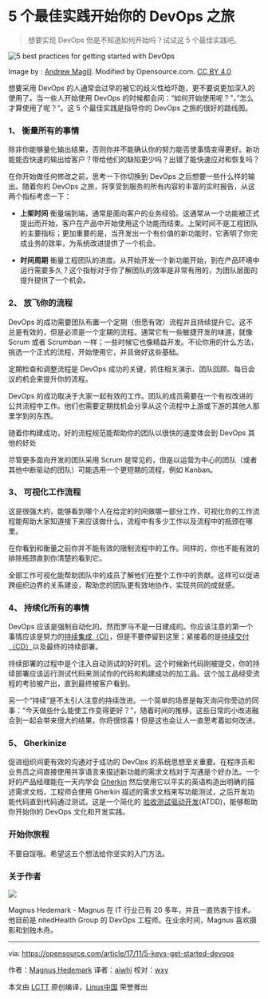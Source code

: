 5 个最佳实践开始你的 DevOps 之旅 
============================================================ 
 
> 想要实现 DevOps 但是不知道如何开始吗？试试这 5 个最佳实践吧。 
  
![5 best practices for getting started with DevOps](https://opensource.com/sites/default/files/styles/image-full-size/public/lead-images/devops-gears.png?itok=rUejbLQX "5 best practices for getting started with DevOps") 
 
Image by : [Andrew Magill][8]. Modified by Opensource.com. [CC BY 4.0][9] 
 
想要采用 DevOps 的人通常会过早的被它的歧义性给吓跑，更不要说更加深入的使用了。当一些人开始使用 DevOps 的时候都会问：“如何开始使用呢？”，”怎么才算使用了呢？“。这 5 个最佳实践是指导你的 DevOps 之旅的很好的路线图。 
 
### 1、 衡量所有的事情 
 
除非你能够量化输出结果，否则你并不能确认你的努力能否使事情变得更好。新功能能否快速的输出给客户？带给他们的缺陷更少吗？出错了能快速应对和恢复吗？ 
 
在你开始做任何修改之前，思考一下你切换到 DevOps 之后想要一些什么样的输出。随着你的 DevOps 之旅，将享受到服务的所有内容的丰富的实时报告，从这两个指标考虑一下： 
 
*   **上架时间** 衡量端到端，通常是面向客户的业务经验。这通常从一个功能被正式提出而开始，客户在产品中开始使用这个功能而结束。上架时间不是工程团队的主要指标；更加重要的是，当开发出一个有价值的新功能时，它表明了你完成业务的效率，为系统改进提供了一个机会。 
 
*   **时间周期** 衡量工程团队的进度。从开始开发一个新功能开始，到在产品环境中运行需要多久？这个指标对于你了解团队的效率是非常有用的，为团队层面的提升提供了一个机会。 
 
### 2、 放飞你的流程 
 
DevOps 的成功需要团队布置一个定期（但愿有效）流程并且持续提升它。这不总是有效的，但是必须是一个定期的流程。通常它有一些敏捷开发的味道，就像 Scrum 或者 Scrumban 一样；一些时候它也像精益开发。不论你用的什么方法，挑选一个正式的流程，开始使用它，并且做好这些基础。 
 
定期检查和调整流程是 DevOps 成功的关键，抓住相关演示、团队回顾、每日会议的机会来提升你的流程。 
 
DevOps 的成功取决于大家一起有效的工作。团队的成员需要在一个有权改进的公共流程中工作。他们也需要定期找机会分享从这个流程中上游或下游的其他人那里学到的东西。 
 
随着你构建成功，好的流程规范能帮助你的团队以很快的速度体会到 DevOps 其他的好处 
 
尽管更多面向开发的团队采用 Scrum 是常见的，但是以运营为中心的团队（或者其他中断驱动的团队）可能选用一个更短期的流程，例如 Kanban。 
 
### 3、 可视化工作流程 

这是很强大的，能够看到哪个人在给定的时间做哪一部分工作，可视化你的工作流程能帮助大家知道接下来应该做什么，流程中有多少工作以及流程中的瓶颈在哪里。 
 
在你看到和衡量之前你并不能有效的限制流程中的工作。同样的，你也不能有效的排除瓶颈直到你清楚的看到它。 
 
全部工作可视化能帮助团队中的成员了解他们在整个工作中的贡献。这样可以促进跨组织边界的关系建设，帮助您的团队更有效地协作，实现共同的成就感。 
 
### 4、 持续化所有的事情 
 
DevOps 应该是强制自动化的。然而罗马不是一日建成的。你应该注意的第一个事情应该是努力的[持续集成（CI）][10]，但是不要停留到这里；紧接着的是[持续交付（CD）][11]以及最终的持续部署。 
 
持续部署的过程中是个注入自动测试的好时机。这个时候新代码刚被提交，你的持续部署应该运行测试代码来测试你的代码和构建成功的加工品。这个加工品经受流程的考验被产出，直到最终被客户看到。 
 
另一个“持续”是不太引人注意的持续改进。一个简单的场景是每天询问你旁边的同事：“今天做些什么能使工作变得更好？”，随着时间的推移，这些日常的小改进融合到一起会带来很大的结果，你将很惊喜！但是这也会让人一直思考着如何改进。 
 
### 5、 Gherkinize 
 
促进组织间更有效的沟通对于成功的 DevOps 的系统思想至关重要。在程序员和业务员之间直接使用共享语言来描述新功能的需求文档对于沟通是个好办法。一个好的产品经理能在一天内学会 [Gherkin][12] 然后使用它以平实的英语构造出明确的描述需求文档，工程师会使用 Gherkin 描述的需求文档来写功能测试，之后开发功能代码直到代码通过测试。这是一个简化的 [验收测试驱动开发][13](ATDD)，能够帮助你开始你的 DevOps 文化和开发实践。 
 
### 开始你旅程 
 
不要自馁哦。希望这五个想法给你坚实的入门方法。 
 
 
### 关于作者 
 
 [![](https://opensource.com/sites/default/files/styles/profile_pictures/public/pictures/headshot_4.jpg?itok=jntfDCfX)][14]  
  
 Magnus Hedemark - Magnus 在 IT 行业已有 20 多年，并且一直热衷于技术。他目前是 nitedHealth Group 的 DevOps 工程师。在业余时间，Magnus 喜欢摄影和划独木舟。 
 
-------------------------------------------------------------------------------- 
 
via: https://opensource.com/article/17/11/5-keys-get-started-devops 
 
作者：[Magnus Hedemark][a] 
译者：[aiwhj](https://github.com/aiwhj) 
校对：[wxy](https://github.com/wxy) 
 
本文由 [LCTT](https://github.com/LCTT/TranslateProject) 原创编译，[Linux中国](https://linux.cn/) 荣誉推出 
 
[a]:https://opensource.com/users/magnus919 
[1]:https://opensource.com/tags/devops?src=devops_resource_menu1 
[2]:https://opensource.com/resources/devops?src=devops_resource_menu2 
[3]:https://www.openshift.com/promotions/devops-with-openshift.html?intcmp=7016000000127cYAAQ&src=devops_resource_menu3 
[4]:https://enterprisersproject.com/article/2017/5/9-key-phrases-devops?intcmp=7016000000127cYAAQ&src=devops_resource_menu4 
[5]:https://www.redhat.com/en/insights/devops?intcmp=7016000000127cYAAQ&src=devops_resource_menu5 
[6]:https://opensource.com/article/17/11/5-keys-get-started-devops?rate=oEOzMXx1ghbkfl2a5ae6AnvO88iZ3wzkk53K2CzbDWI 
[7]:https://opensource.com/user/25739/feed 
[8]:https://ccsearch.creativecommons.org/image/detail/7qRx_yrcN5isTMS0u9iKMA== 
[9]:https://creativecommons.org/licenses/by-sa/4.0/ 
[10]:https://martinfowler.com/articles/continuousIntegration.html 
[11]:https://martinfowler.com/bliki/ContinuousDelivery.html 
[12]:https://cucumber.io/docs/reference 
[13]:https://en.wikipedia.org/wiki/Acceptance_test%E2%80%93driven_development 
[14]:https://opensource.com/users/magnus919 
[15]:https://opensource.com/users/magnus919 
[16]:https://opensource.com/users/magnus919 
[17]:https://opensource.com/tags/devops 
